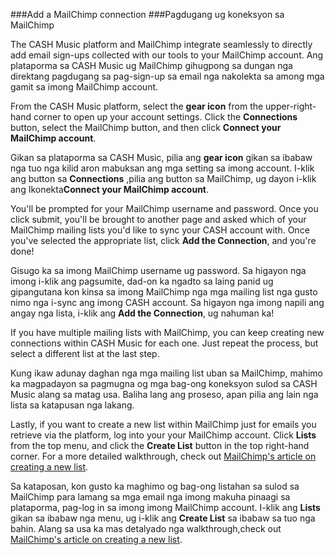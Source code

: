 ###Add a MailChimp connection
###Pagdugang ug koneksyon sa MailChimp

The CASH Music platform and MailChimp integrate seamlessly to directly add email sign-ups collected with our tools to your MailChimp account.
Ang plataporma sa CASH Music ug MailChimp gihugpong sa dungan nga direktang pagdugang sa pag-sign-up sa email nga nakolekta sa among mga gamit sa imong MailChimp account.

From the CASH Music platform, select the **gear icon** <i class="icon icon-cog"></i> from the upper-right-hand corner to open up your account settings. Click the **Connections** button, select the MailChimp button, and then click **Connect your MailChimp account**.

Gikan sa plataporma sa CASH Music, pilia ang **gear icon** <i class="icon icon-cog"></i> gikan sa ibabaw nga tuo nga kilid aron mabuksan ang mga setting sa imong account. I-klik ang button sa  **Connections** ,pilia ang button sa MailChimp, ug dayon i-klik ang Ikonekta**Connect your MailChimp account**.


You'll be prompted for your MailChimp username and password. Once you click submit, you'll be brought to another page and asked which of your MailChimp mailing lists you'd like to sync your CASH account with. Once you've selected the appropriate list, click **Add the Connection**, and you're done!

Gisugo ka sa imong MailChimp username ug password. Sa higayon nga imong i-klik ang pagsumite, dad-on ka ngadto sa laing panid ug gipangutana kon kinsa sa imong MailChimp nga mga mailing list nga gusto nimo nga i-sync ang imong CASH account. Sa higayon nga imong napili ang angay nga lista, i-klik ang  **Add the Connection**, ug nahuman ka!


If you have multiple mailing lists with MailChimp, you can keep creating new connections within CASH Music for each one. Just repeat the process, but select a different list at the last step.

Kung ikaw adunay daghan nga mga mailing list uban sa MailChimp, mahimo ka magpadayon sa pagmugna og mga bag-ong koneksyon sulod sa CASH Music alang sa matag usa. Baliha lang ang proseso, apan pilia ang lain nga lista sa katapusan nga lakang.

Lastly, if you want to create a new list within MailChimp just for emails you retrieve via the platform, log into your your MailChimp account. Click **Lists** from the top menu, and click the **Create List** button in the top right-hand corner. For a more detailed walkthrough, check out <a href="http://kb.mailchimp.com/lists/growth/create-a-new-list/" target="_blank">MailChimp's article on creating a new list</a>.

Sa kataposan, kon gusto ka maghimo og bag-ong listahan sa sulod sa MailChimp para lamang sa mga email nga imong makuha pinaagi sa plataporma, pag-log in sa imong imong MailChimp account. I-klik ang  **Lists** gikan sa ibabaw nga menu, ug i-klik ang **Create List** sa ibabaw sa tuo nga bahin. Alang sa usa ka mas detalyado nga walkthrough,check out <a href="http://kb.mailchimp.com/lists/growth/create-a-new-list/" target="_blank">MailChimp's article on creating a new list</a>.
